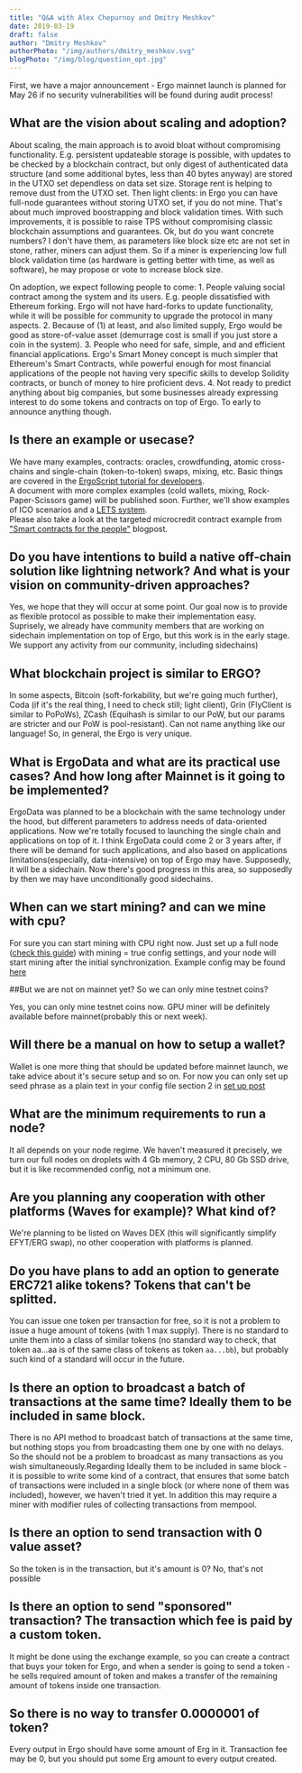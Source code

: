 ```yaml
---
title: "Q&A with Alex Chepurnoy and Dmitry Meshkov"
date: 2019-03-19
draft: false
author: "Dmitry Meshkov"
authorPhoto: "/img/authors/dmitry_meshkov.svg"
blogPhoto: "/img/blog/question_opt.jpg"
---
```

First, we have a major announcement - Ergo mainnet launch is planned for May 26 if no security vulnerabilities will be found during audit process! 

## What are the vision about scaling and adoption?

About scaling, the main approach is to avoid bloat without compromising functionality. E.g. persistent updateable storage is possible, with updates to be checked by a blockchain contract, but only digest of authenticated data structure (and some additional bytes, less than 40 bytes anyway) are stored in the UTXO set dependless on data set size. Storage rent is helping to remove dust from the UTXO set. Then light clients: in Ergo you can have full-node guarantees without storing UTXO set, if you do not mine. That's about much improved boostrapping and block validation times. With such improvements, it is possible to raise TPS without compromising classic blockchain assumptions and guarantees. Ok, but do you want concrete numbers? I don't have them, as parameters like block size etc are not set in stone, rather, miners can adjust them. So if a miner is experiencing low full block validation time (as hardware is getting better with time, as well as software), he may propose or vote to increase block size.  

On adoption, we expect following people to come: 1\. People valuing social contract among the system and its users. E.g. people dissatisfied with Ethereum forking. Ergo will not have hard-forks to update functionality, while it will be possible for community to upgrade the protocol in many aspects. 2\. Because of (1) at least, and also limited supply, Ergo would be good as store-of-value asset (demurrage cost is small if you just store a coin in the system). 3\. People who need for safe, simple, and and efficient financial applications. Ergo's Smart Money concept is much simpler that Ethereum's Smart Contracts, while powerful enough for most financial applications of the people not having very specific skills to develop Solidity contracts, or bunch of money to hire proficient devs. 4\. Not ready to predict anything about big companies, but some businesses already expressing interest to do some tokens and contracts on top of Ergo. To early to announce anything though.  

## Is there an example or usecase?

We have many examples, contracts: oracles, crowdfunding, atomic cross-chains and single-chain (token-to-token) swaps, mixing, etc. Basic things are covered in the [ErgoScript tutorial for developers](https://docs.ergoplatform.com/ErgoScript.pdf).  
A document with more complex examples (cold wallets, mixing, Rock-Paper-Scissors game) will be published soon. Further, we'll show examples of ICO scenarios and a [LETS system](https://en.wikipedia.org/wiki/Local_exchange_trading_system).  
Please also take a look at the targeted microcredit contract example from ["Smart contracts for the people"](http://chepurnoy.org/blog/2018/10/smart-contracts-for-the-people/) blogpost.  

## Do you have intentions to build a native off-chain solution like lightning network? And what is your vision on community-driven approaches?

Yes, we hope that they will occur at some point. Our goal now is to provide as flexible protocol as possible to make their implementation easy. Suprisely, we already have community members that are working on sidechain implementation on top of Ergo, but this work is in the early stage. We support any activity from our community, including sidechains)  

## What blockchain project is similar to ERGO?

In some aspects, Bitcoin (soft-forkability, but we're going much further), Coda (if it's the real thing, I need to check still; light client), Grin (FlyClient is similar to PoPoWs), ZCash (Equihash is similar to our PoW, but our params are stricter and our PoW is pool-resistant). Can not name anything like our language! So, in general, the Ergo is very unique.  

## What is ErgoData and what are its practical use cases? And how long after Mainnet is it going to be implemented?

ErgoData was planned to be a blockchain with the same technology under the hood, but different parameters to address needs of data-oriented applications. Now we're totally focused to launching the single chain and applications on top of it. I think ErgoData could come 2 or 3 years after, if there will be demand for such applications, and also based on applications limitations(especially, data-intensive) on top of Ergo may have. Supposedly, it will be a sidechain. Now there's good progress in this area, so supposedly by then we may have unconditionally good sidechains.  

## When can we start mining? and can we mine with cpu? 

For sure you can start mining with CPU right now. Just set up a full node ([check this guide](http://chepurnoy.org/blog/2019/01/how-to-set-up-and-configure-full-ergo-node/)) with mining = true config settings, and your node will start mining after the initial synchronization. Example config may be found [here](https://github.com/ergoplatform/ergo/blob/master/src/main/resources/nodeTestnet/application.conf)  

##But we are not on mainnet yet? So we can only mine testnet coins?

Yes, you can only mine testnet coins now. GPU miner will be definitely available before mainnet(probably this or next week).  

## Will there be a manual on how to setup a wallet?

Wallet is one more thing that should be updated before mainnet launch, we take advice about it's secure setup and so on. For now you can only set up seed phrase as a plain text in your config file section 2 in [set up post](http://chepurnoy.org/blog/2019/01/how-to-set-up-and-configure-full-ergo-node/)

## What are the minimum requirements to run a node?

It all depends on your node regime. We haven't measured it precisely, we turn our full nodes on droplets with 4 Gb memory, 2 CPU, 80 Gb SSD drive, but it is like recommended config, not a minimum one.  

## Are you planning any cooperation with other platforms (Waves for example)? What kind of?
We're planning to be listed on Waves DEX (this will significantly simplify EFYT/ERG swap), no other cooperation with platforms is planned.  

## Do you have plans to add an option to generate ERC721 alike tokens? Tokens that can't be splitted.

You can issue one token per transaction for free, so it is not a problem to issue a huge amount of tokens (with 1 max supply). There is no standard to unite them into a class of similar tokens (no standard way to check, that token aa...aa is of the same class of tokens as token `aa...bb`), but probably such kind of a standard will occur in the future.  

## Is there an option to broadcast a batch of transactions at the same time? Ideally them to be included in same block.

There is no API method to broadcast batch of transactions at the same time, but nothing stops you from broadcasting them one by one with no delays. So the should not be a problem to broadcast as many transactions as you wish simultaneously.Regarding Ideally them to be included in same block - it is possible to write some kind of a contract, that ensures that some batch of transactions were included in a single block (or where none of them was included), however, we haven't tried it yet. In addition this may require a miner with modifier rules of collecting transactions from mempool.  

## Is there an option to send transaction with 0 value asset?

So the token is in the transaction, but it's amount is 0? No, that's not possible  

## Is there an option to send "sponsored" transaction? The transaction which fee is paid by a custom token.
It might be done using the exchange example, so you can create a contract that buys your token for Ergo, and when a sender is going to send a token - he sells required amount of token and makes a transfer of the remaining amount of tokens inside one transaction.  

## So there is no way to transfer 0.0000001 of token?

Every output in Ergo should have some amount of Erg in it. Transaction fee may be 0, but you should put some Erg amount to every output created.
